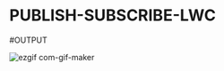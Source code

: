 # PUBLISH-SUBSCRIBE-LWC
#OUTPUT

![ezgif com-gif-maker](https://user-images.githubusercontent.com/103165724/162185077-513da663-0d67-469e-a7df-daeffc638d04.gif)

    
